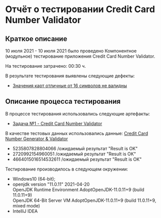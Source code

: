 # Отчёт о тестировании Credit Card Number Validator

## Краткое описание

10 июля 2021 - 10 июля 2021 было проведено Компонентное (модульное) тестирование приложения Credit Card Number Validator.

На тестирование затрачено: 00:30 ч.

В результате тестирования выявлены следующие дефекты:
* [Значения карт отличные от 16 символов не валидны](https://github.com/cromax-max/Credit_Card_Number_Validator/issues/1#issue-941931983)

## Описание процесса тестирования

В процессе тестирования использовались следующие артефакты:
* [Задача №1 - Credit Card Number Validator](https://github.com/netology-code/javaqa-homeworks/tree/master/intro#%D0%B7%D0%B0%D0%B4%D0%B0%D1%87%D0%B0-1---credit-card-number-validator)

В качестве тестовых данных использовались данные: [Credit Card Number Generator & Validator](https://www.freeformatter.com/credit-card-number-generator-validator.html)
* 5235807828804066 /ожидаемый результат "Result is OK"
* 2720992154960051 /ожидаемый результат "Result is OK"
* 4664015016514532611 /ожидаемый результат "Result is OK"

Тестирование производилось в следующем окружении:
* Windows10 (64-bit);
* openjdk version "11.0.11" 2021-04-20  
  OpenJDK Runtime Environment AdoptOpenJDK-11.0.11+9 (build 11.0.11+9)  
  OpenJDK 64-Bit Server VM AdoptOpenJDK-11.0.11+9 (build 11.0.11+9, mixed mode)
* IntelliJ IDEA